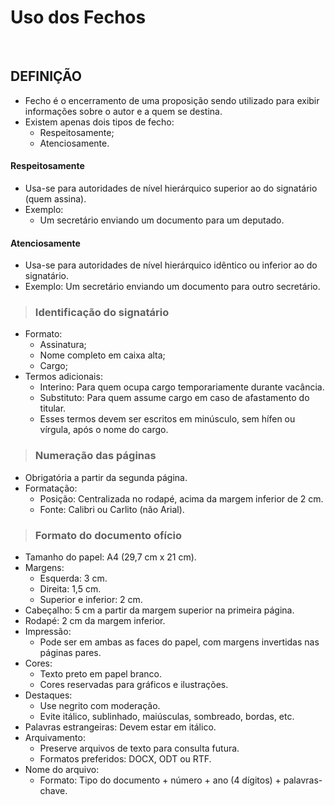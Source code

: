 # Uso dos Fechos

<br>

## DEFINIÇÃO
* Fecho é o encerramento de uma proposição sendo utilizado para exibir informações sobre o autor e a quem se destina.
* Existem apenas dois tipos de fecho:
  - Respeitosamente;
  - Atenciosamente.

#### Respeitosamente
* Usa-se para autoridades de nível hierárquico superior ao do signatário (quem assina).
* Exemplo:
  - Um secretário enviando um documento para um deputado.

#### Atenciosamente
* Usa-se para autoridades de nível hierárquico idêntico ou inferior ao do signatário.
* Exemplo: Um secretário enviando um documento para outro secretário.

> ### Identificação do signatário
* Formato:
  - Assinatura;
  - Nome completo em caixa alta;
  - Cargo;
* Termos adicionais:
  - Interino: Para quem ocupa cargo temporariamente durante vacância.
  - Substituto: Para quem assume cargo em caso de afastamento do titular.
  - Esses termos devem ser escritos em minúsculo, sem hífen ou vírgula, após o nome do cargo.

> ### Numeração das páginas
* Obrigatória a partir da segunda página.
* Formatação:
  - Posição: Centralizada no rodapé, acima da margem inferior de 2 cm.
  - Fonte: Calibri ou Carlito (não Arial).

> ### Formato do documento ofício
* Tamanho do papel: A4 (29,7 cm x 21 cm).
* Margens:
  - Esquerda: 3 cm.
  - Direita: 1,5 cm.
  - Superior e inferior: 2 cm.
* Cabeçalho: 5 cm a partir da margem superior na primeira página.
* Rodapé: 2 cm da margem inferior.
* Impressão:
  - Pode ser em ambas as faces do papel, com margens invertidas nas páginas pares.
* Cores:
  - Texto preto em papel branco.
  - Cores reservadas para gráficos e ilustrações.
* Destaques:
  - Use negrito com moderação.
  - Evite itálico, sublinhado, maiúsculas, sombreado, bordas, etc.
* Palavras estrangeiras: Devem estar em itálico.
* Arquivamento:
  - Preserve arquivos de texto para consulta futura.
  - Formatos preferidos: DOCX, ODT ou RTF.
* Nome do arquivo:
  - Formato: Tipo do documento + número + ano (4 dígitos) + palavras-chave.